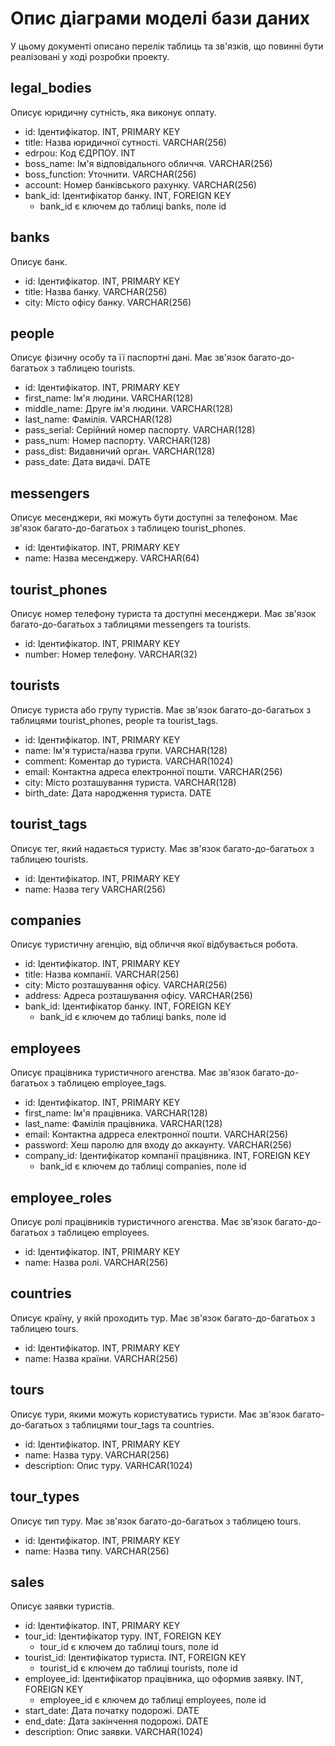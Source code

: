 # Опис діаграми моделі бази даних

У цьому документі описано перелік таблиць та зв'язків, що повинні бути реалізовані у ході розробки проекту.


## legal_bodies

Описує юридичну сутність, яка виконує оплату.

- id: Ідентифікатор. INT, PRIMARY KEY
- title: Назва юридичної сутності. VARCHAR(256)
- edrpou: Код ЄДРПОУ. INT
- boss_name: Ім'я відповідального обличчя. VARCHAR(256)
- boss_function: Уточнити. VARCHAR(256)
- account: Номер банківського рахунку. VARCHAR(256)
- bank_id: Ідентифікатор банку. INT, FOREIGN KEY
    * bank_id є ключем до таблиці banks, поле id


## banks

Описує банк.

- id: Ідентифікатор. INT, PRIMARY KEY
- title: Назва банку. VARCHAR(256)
- city: Місто офісу банку. VARCHAR(256)


## people

Описує фізичну особу та її паспортні дані.
Має зв'язок багато-до-багатьох з таблицею tourists.

- id: Ідентифікатор. INT, PRIMARY KEY
- first_name: Ім'я людини. VARCHAR(128)
- middle_name: Друге ім'я людини. VARCHAR(128)
- last_name: Фамілія. VARCHAR(128)
- pass_serial: Серійний номер паспорту. VARCHAR(128)
- pass_num: Номер паспорту. VARCHAR(128)
- pass_dist: Видавничий орган. VARCHAR(128)
- pass_date: Дата видачі. DATE


## messengers

Описує месенджери, які можуть бути доступні за телефоном.
Має зв'язок багато-до-багатьох з таблицею tourist_phones.

- id: Ідентифікатор. INT, PRIMARY KEY
- name: Назва месенджеру. VARCHAR(64)


## tourist_phones

Описує номер телефону туриста та доступні месенджери.
Має зв'язок багато-до-багатьох з таблицями messengers та tourists.

- id: Ідентифікатор. INT, PRIMARY KEY
- number: Номер телефону. VARCHAR(32)


## tourists

Описує туриста або групу туристів.
Має зв'язок багато-до-багатьох з таблицями tourist_phones, people та tourist_tags.

- id: Ідентифікатор. INT, PRIMARY KEY
- name: Ім'я туриста/назва групи. VARCHAR(128)
- comment: Коментар до туриста. VARCHAR(1024)
- email: Контактна адреса електронної пошти. VARCHAR(256)
- city: Місто розташування туриста. VARCHAR(128)
- birth_date: Дата народження туриста. DATE


## tourist_tags

Описує тег, який надається туристу.
Має зв'язок багато-до-багатьох з таблицею tourists.

- id: Ідентифікатор. INT, PRIMARY KEY
- name: Назва тегу VARCHAR(256)


## companies

Описує туристичну агенцію, від обличчя якої відбувається робота.

- id: Ідентифікатор. INT, PRIMARY KEY
- title: Назва компанії. VARCHAR(256)
- city: Місто розташування офісу. VARCHAR(256)
- address: Адреса розташування офісу. VARCHAR(256)
- bank_id: Ідентифікатор банку. INT, FOREIGN KEY
    * bank_id є ключем до таблиці banks, поле id


## employees

Описує працівника туристичного агенства.
Має зв'язок багато-до-багатьох з таблицею employee_tags.

- id: Ідентифікатор. INT, PRIMARY KEY
- first_name: Ім'я працівника. VARCHAR(128)
- last_name: Фамілія працівника. VARCHAR(128)
- email: Контактна адрреса електронної пошти. VARCHAR(256)
- password: Хеш паролю для входу до аккаунту. VARCHAR(256)
- company_id: Ідентифікатор компанії працівника. INT, FOREIGN KEY
    * bank_id є ключем до таблиці companies, поле id

## employee_roles

Описує ролі працівників туристичного агенства.
Має зв'язок багато-до-багатьох з таблицею employees.

- id: Ідентифікатор. INT, PRIMARY KEY
- name: Назва ролі. VARCHAR(256)


## countries

Описує країну, у якій проходить тур.
Має зв'язок багато-до-багатьох з таблицею tours.

- id: Ідентифікатор. INT, PRIMARY KEY
- name: Назва країни. VARCHAR(256)


## tours

Описує тури, якими можуть користуватись туристи.
Має зв'язок багато-до-багатьох з таблицями tour_tags та countries.

- id: Ідентифікатор. INT, PRIMARY KEY
- name: Назва туру. VARCHAR(256)
- description: Опис туру. VARHCAR(1024)


## tour_types

Описує тип туру.
Має зв'язок багато-до-багатьох з таблицею tours.

- id: Ідентифікатор. INT, PRIMARY KEY
- name: Назва типу. VARCHAR(256)


## sales

Описує заявки туристів.

- id: Ідентифікатор. INT, PRIMARY KEY
- tour_id: Ідентифікатор туру. INT, FOREIGN KEY
    * tour_id є ключем до таблиці tours, поле id
- tourist_id: Ідентифікатор туриста. INT, FOREIGN KEY
    * tourist_id є ключем до таблиці tourists, поле id
- employee_id: Ідентифікатор працівника, що оформив заявку. INT, FOREIGN KEY
    * employee_id є ключем до таблиці employees, поле id
- start_date: Дата початку подорожі. DATE
- end_date: Дата закінчення подорожі. DATE
- description: Опис заявки. VARCHAR(1024)


